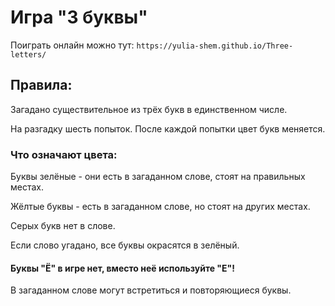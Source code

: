# Игра "3 буквы"
Поиграть онлайн можно тут: `https://yulia-shem.github.io/Three-letters/`
## Правила:
Загадано существительное из трёх букв в единственном числе.

На разгадку шесть попыток. После каждой попытки цвет букв меняется.

### Что означают цвета:

Буквы зелёные - они есть в загаданном слове, стоят на правильных местах.

Жёлтые буквы - есть в загаданном слове, но стоят на других местах.

Серых букв нет в слове.

Если слово угадано, все буквы окрасятся в зелёный.

#### Буквы "Ё" в игре нет, вместо неё используйте "Е"!

В загаданном слове могут встретиться и повторяющиеся буквы.
